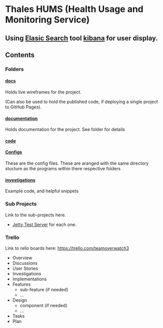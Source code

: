 # Thales HUMS (Health Usage and Monitoring Service)

## Using [Elasic Search](https://www.elastic.co/products/elasticsearch) tool [kibana](https://www.elastic.co/products/kibana) for user display.

## Contents

###  Folders

#### [docs](https://cmdt.github.io/LiveProjectsTemplate/#/page/start)

Holds live wireframes for the project. 

(Can also be used to hold the published code, if deploying a single project to GitHub Pages).

#### [documentation](./documentation/readme.md)

Holds documentation for the project. See folder for details

#### [code](./code/readme.md)



#### [Configs](./configs/readme.md)

These are the config files. These are aranged with the same directory stucture as the programs within there respective folders 

#### [investigations](./investigations/readme.md)

Example code, and helpful snippets

### Sub Projects

Link to the sub-projects here. 
* [Jetty Test Server](https://github.com/TeamOverwatchmmu/JettyTestProject) for each one.

### Trello

Link to rello boards here: https://trello.com/teamoverwatch3

* Overview
* Discussions
* User Stories
* Investigations
* Implementations
* Features
  * sub-feature (if needed)
  * ...
* Design
  * component (if needed)
  * ...
* Tasks
* Plan

